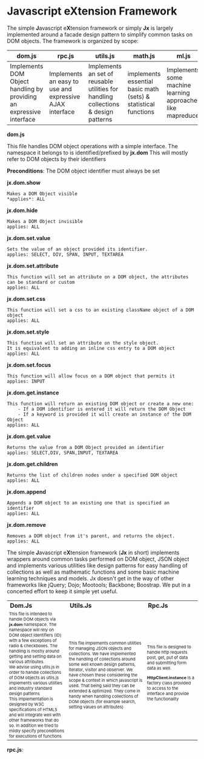 Javascript eXtension Framework
==
The simple **J**avascript e**X**tension framework or simply **Jx** is largely implemented around a facade design pattern to simplify common tasks on DOM objects.
The framework is organized by scope:

| dom.js|rpc.js|utils.js|math.js|ml.js|charts.js|
|-------|-------|-------|-------|-------|-------|
|Implements DOM Object handling by providing an expressive interface| Implements an easy to use and expressive AJAX interface| Implements an set of reusable utilities for handling collections & design patterns| implements essential basic math (sets) & statistical functions| Implements some machine learning approaches like mapreduce| Implements an interface to jqplot|


**dom.js**

This file handles DOM object operations with a simple interface. The namespace it belongs to is identified/prefixed by **jx.dom**
This will mostly refer to DOM objects by their identifiers 

**Preconditions**: The DOM object identifier must always be set 

**jx.dom.show**

	Makes a DOM Object visible
	*applies*: ALL

**jx.dom.hide**

	Makes a DOM Object invisible
	applies: ALL
	
**jx.dom.set.value**

	Sets the value of an object provided its identifier.
	applies: SELECT, DIV, SPAN, INPUT, TEXTAREA

**jx.dom.set.attribute**

	This function will set an attribute on a DOM object, the attributes can be standard or custom
	applies: ALL
	
**jx.dom.set.css**

	This function will set a css to an existing className object of a DOM object
	applies: ALL
**jx.dom.set.style**
	
	This function will set an attribute on the style object. 
	It is equivalent to adding an inline css entry to a DOM object
	applies: ALL
	
**jx.dom.set.focus**
		
	This function will allow focus on a DOM object that permits it
	applies: INPUT
		
**jx.dom.get.instance**
		
	This function will return an existing DOM object or create a new one:
		- If a DOM identifier is entered it will return the DOM Object
		- If a keyword is provided it will create an instance of the DOM Object
	applies: ALL
	
**jx.dom.get.value**

	Returns the value from a DOM Object provided an identifier
	applies: SELECT,DIV, SPAN,INPUT, TEXTAREA
	
**jx.dom.get.children**
	
	Returns the list of children nodes under a specified DOM object
	applies: ALL
	
**jx.dom.append**
	
	Appends a DOM object to an existing one that is specified an identifier
	applies: ALL
	
**jx.dom.remove**

	Removes a DOM object from it's parent, and returns the object.
	applies: ALL
	
The simple **J**avascript e**X**tension framework (**Jx** in short) implements wrappers around common tasks performed on DOM object, JSON object and implements various utilities like design patterns for easy handling of collections as well as mathematic functions and some basic machine learning techniques and models. Jx doesn't get in the way of other frameworks like jQuery; Dojo; Mootools; Backbone; Boostrap. We put in a concerted effort to keep it simple yet useful.  

<Table>
<tr style="font-weight:bold; text-transform:capitalize" valign="center"><td>
dom.js
</td>
<td>utils.js</td>
<td>rpc.js</td>

</tr>
<tr style="font-size:11px">
<td>
This file is intended to handle DOM objects via <b>jx.dom</b> namespace. The namespace will rely on DOM object identifiers (ID) with a few exceptions of radio & checkboxes. The handling is mostly around getting and setting data on various attributes. 
<br>
We advise using utils.js in order to handle collections of DOM objects as utils.js implements various utilities and industry standard design patterns 
<br> 
This implementation is designed by W3C specifications of HTML5 and will integrate well with other frameworks that do so.
In addition we tried to mildly specify preconditions for executions of functions
</td>

<td>
 This file implements common utilities for managing JSON objects and collections. We have implemented the handling of collections around some well known design patterns, iterator, visitor and observer. We have chosen these considering the scope & context in which javascript is used. That being said they can be extended & optimized. They come in handy when handling collections of DOM objects (for example search, setting values on attributes)
</td>
<td>
This file is designed to handle http requests post, get, put of data and submitting form data as well. 

<b>HttpClient.instance</b> is a factory class provided to access to the interface and provide the functionality

</td>
</tr>
</table>
<b>rpc.js</b>: 
